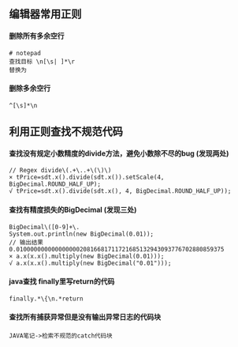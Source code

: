 ## 编辑器常用正则
#### 删除所有多余空行
```regexp
# notepad
查找目标 \n[\s| ]*\r
替换为
```
#### 删除多余空行
```regexp
^[\s]*\n
```

## 利用正则查找不规范代码
####  查找没有规定小数精度的divide方法，避免小数除不尽的bug	(发现两处)	 
```regexp
// Regex divide\(.+\..+\(\)\)  
× tPrice=sdt.x().divide(sdt.x()).setScale(4, BigDecimal.ROUND_HALF_UP);
√ tPrice=sdt.x().divide(sdt.x(), 4, BigDecimal.ROUND_HALF_UP));
```
#### 查找有精度损失的BigDecimal	 (发现三处)
```regexp
BigDecimal\([0-9]+\.
System.out.println(new BigDecimal(0.01));
// 输出结果 0.01000000000000000020816681711721685132943093776702880859375
× a.x(x.x().multiply(new BigDecimal(0.01)));
√ a.x(x.x().multiply(new BigDecimal("0.01")));
```

#### java查找 finally里写return的代码
```regexp
finally.*\{\n.*return
```

#### 查找所有捕获异常但是没有输出异常日志的代码块
```
JAVA笔记->检索不规范的catch代码块
```


